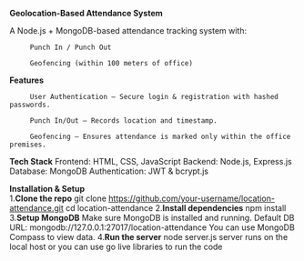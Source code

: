 **Geolocation-Based Attendance System**

A Node.js + MongoDB-based attendance tracking system with:
         
         Punch In / Punch Out
         
         Geofencing (within 100 meters of office)



**Features**
         
         User Authentication – Secure login & registration with hashed passwords.
         
         Punch In/Out – Records location and timestamp.
         
         Geofencing – Ensures attendance is marked only within the office premises.

**Tech Stack**
         Frontend: HTML, CSS, JavaScript
         Backend: Node.js, Express.js
         Database: MongoDB
         Authentication: JWT & bcrypt.js

**Installation & Setup**         
 1.**Clone the repo**
         git clone https://github.com/your-username/location-attendance.git
         cd location-attendance
 2.**Install dependencies**
         npm install
 3.**Setup MongoDB**
                Make sure MongoDB is installed and running.
                Default DB URL: mongodb://127.0.0.1:27017/location-attendance
                You can use MongoDB Compass to view data.
 4.**Run the server**
        node server.js
        server runs on the local host or you can use go live libraries to run the code

